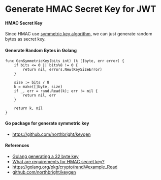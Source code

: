 # Generate HMAC Secret Key for JWT

#### HMAC Secret Key

Since HMAC use [symmetric key algorithm](https://en.wikipedia.org/wiki/Symmetric-key_algorithm), we can just generate random bytes as secret key.

#### Generate Random Bytes in Golang

    func GenSymmetricKey(bits int) (k []byte, err error) {
	    if bits <= 0 || bits%8 != 0 {
		    return nil, errors.New(KeySizeError)
	    }

	    size := bits / 8
	    k = make([]byte, size)
	    if _, err = rand.Read(k); err != nil {
		    return nil, err
	    }

	    return k, nil
    }

#### Go package for generate symmetric key
* <https://github.com/northbright/keygen>

#### References
* [Golang generating a 32 byte key](http://stackoverflow.com/questions/21160258/golang-generating-a-32-byte-key)
* [What are requirements for HMAC secret key?](http://security.stackexchange.com/questions/95972/what-are-requirements-for-hmac-secret-key)
* <https://golang.org/pkg/crypto/rand/#example_Read>
* [github.com/northbright/keygen](https://github.com/northbright/keygen)
